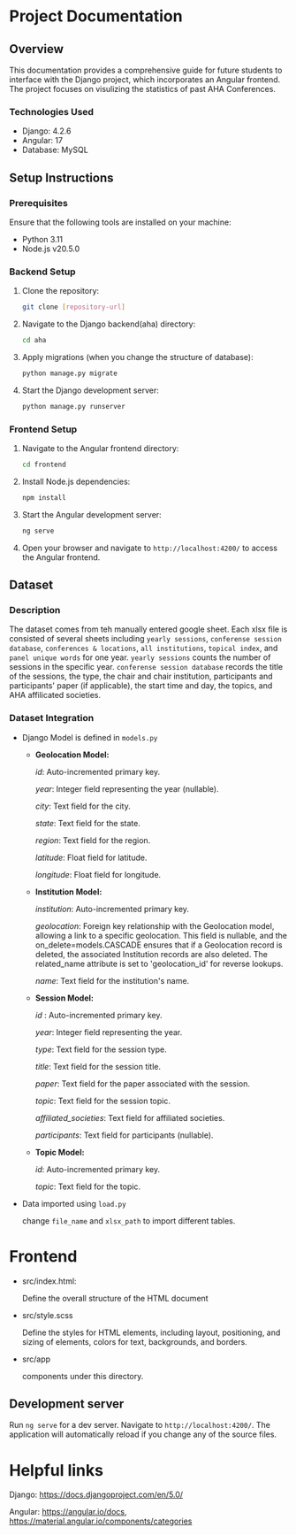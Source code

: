 # Project Documentation

## Overview

This documentation provides a comprehensive guide for future students to interface with the Django project, which incorporates an Angular frontend. The project focuses on visulizing the statistics of past AHA Conferences.
### Technologies Used

- Django: 4.2.6
- Angular: 17
- Database: MySQL

## Setup Instructions

### Prerequisites

Ensure that the following tools are installed on your machine:

- Python 3.11
- Node.js v20.5.0

### Backend Setup

1. Clone the repository:

   ```bash
   git clone [repository-url]
   ```

2. Navigate to the Django backend(aha) directory:

   ```bash
   cd aha
   ```

3. Apply migrations (when you change the structure of database):

   ```bash
   python manage.py migrate
   ```

4. Start the Django development server:

   ```bash
   python manage.py runserver
   ```

### Frontend Setup

1. Navigate to the Angular frontend directory:

   ```bash
   cd frontend
   ```

2. Install Node.js dependencies:

   ```bash
   npm install
   ```

3. Start the Angular development server:

   ```bash
   ng serve
   ```

4. Open your browser and navigate to `http://localhost:4200/` to access the Angular frontend.

## Dataset

### Description

The dataset comes from teh manually entered google sheet. Each xlsx file is consisted of several sheets including `yearly sessions`, `conferense session database`, `conferences & locations`, `all institutions`, `topical index`, and `panel unique words` for one year. `yearly sessions` counts the number of sessions in the specific year. `conferense session database` records the title of the sessions, the type, the chair and chair institution, participants and participants' paper (if applicable), the start time and day, the topics, and AHA affilicated societies.

### Dataset Integration

- Django Model is defined in `models.py`
  
  - **Geolocation Model:**
  
    *id*: Auto-incremented primary key.
    
    *year*: Integer field representing the year (nullable).
    
    *city*: Text field for the city.
    
    *state*: Text field for the state.
    
    *region*: Text field for the region.
    
    *latitude*: Float field for latitude.
    
    *longitude*: Float field for longitude.
    
   - **Institution Model:**
    
      _institution_: Auto-incremented primary key.
      
      _geolocation_: Foreign key relationship with the Geolocation model, allowing a link to a specific geolocation. This field is nullable, and the on_delete=models.CASCADE ensures that if a Geolocation record is deleted, the associated Institution records are also deleted. The related_name attribute is set to 'geolocation_id' for reverse lookups.
      
      _name_: Text field for the institution's name.
    
    - **Session Model:**
    
      _id_ : Auto-incremented primary key.
      
      _year_: Integer field representing the year.
      
      _type_: Text field for the session type.
      
      _title_: Text field for the session title.
      
      _paper_: Text field for the paper associated with the session.
      
      _topic_: Text field for the session topic.
    
      _affiliated_societies_: Text field for affiliated societies.
      
      _participants_: Text field for participants (nullable).
    
    - **Topic Model:**
    
      _id_: Auto-incremented primary key.
      
      _topic_: Text field for the topic.
    
- Data imported using `load.py`
  
  change `file_name` and `xlsx_path` to import different tables.

# Frontend

- src/index.html:
  
  Define the overall structure of the HTML document
  
- src/style.scss
  
  Define the styles for HTML elements, including layout, positioning, and sizing of elements, colors for text, backgrounds, and borders.

- src/app

  components under this directory.
  

## Development server

Run `ng serve` for a dev server. Navigate to `http://localhost:4200/`. The application will automatically reload if you change any of the source files.

# Helpful links

Django: https://docs.djangoproject.com/en/5.0/

Angular: https://angular.io/docs, https://material.angular.io/components/categories
